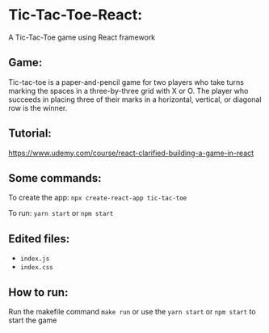 # Tic-Tac-Toe-React:
A Tic-Tac-Toe game using React framework

## Game:
Tic-tac-toe is a paper-and-pencil game for two players who take turns marking the spaces in a three-by-three grid with X or O. The player who succeeds in placing three of their marks in a horizontal, vertical, or diagonal row is the winner.

## Tutorial:
https://www.udemy.com/course/react-clarified-building-a-game-in-react

## Some commands:

To create the app: `npx create-react-app tic-tac-toe`

To run: `yarn start` or `npm start`

## Edited files:

- `index.js`
- `index.css`

## How to run:
Run the makefile command `make run` or use the `yarn start` or `npm start` to start the game